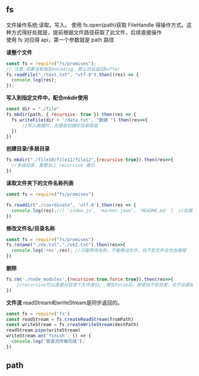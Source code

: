 ## fs

文件操作系统:读取，写入。
使用 fs.open(path)获取 FileHandle 得操作方式。这种方式得好处就是，提前根据文件路径获取了此文件，后续直接操作<br>
使用 fs 对应得 api，第一个参数就是 path 路径

**读整个文件**

```js
const fs = require("fs/promises");
// 注意:如果没有指定encoding，那么将会返回buffer
fs.readFile("./test.txt", "utf-8").then((res) => {
  console.log(res);
});
```

**写入到指定文件中，配合mkdir使用**

```js
const dir = "./file"
fs.mkdir(path, { recursive: true }).then(res => {
  fs.writeFile(dir + '/data.txt', "数据 ").then(res=>{
      //写入数据时，先提前创建好目录层级
  })
})
```

**创建目录/多层目录**

```js
fs.mkdir("./file10/file11/file12",{recursive:true}).then(res=>{
  //多级目录，需要加上 recursive 递归
})
```

**读取文件夹下的文件名称列表**

```js
const fs = require("fs/promises")

fs.readdir("./coordinate", 'utf-8').then(res => {
  console.log(res);//[ 'index.js', 'marker.json', 'README.md' ]  //如果目录未找到，会报错。 如果没有文件名，则为空数据
})
```

**修改文件名/目录名称**

```js
const fs = require("fs/promises")
fs.rename("./ok.txt","./ok2.txt").then(res=>{
  console.log('res',res); //只能修改名称，不能移动文件，找不到文件会也会报错
})
```

**删除**

```js
fs.rm('./node_modules',{recursive:true,force:true}).then(res=>{
    //recursive可以直接对目录下文件递归。,增加force后，即使找不到目录，也不会报错
})
```

**文件流**
readStream和writeStream是同步返回的。

```js
const fs = require('fs')
const readStream = fs.createReadStream(fromPath)
const writeStream = fs.createWriteStream(destPath)
readStream.pipe(writeStream)
writeStream.on('finish', () => {
  console.log('管道流传输完成');
})

```

## path
